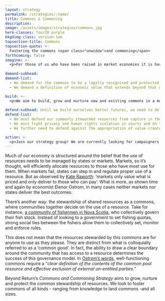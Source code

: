 ```yaml
---
layout: strategy
permalink: /strategies/:name/
title: Commons & Commoning
description:
image: /assets/images/strategies/commons.jpg
hero-classes: four20 purple
bkgdimg-class: version-two
topsection-title: Commons
topsection-quote: >-
  Fostering the commons <span class="unwidow">and commoning</span>
forthcoming: false
imagine: >-
  <p>For those of us who have been raised in market economies it is hard to imagine a way out of ‘tragedy of the commons’ type scenarios. Yet, in reality, many commons around the world are flourishing. We aim to bring these stories to wider audiences and to imagine new commons in all areas of economic life. For instance, what would a global water commons look like?</p>
  
demand-subhead:
demand-list: 
  - We demand for the commons to be a legally recognised and protected form of resource management.
  - We demand a definition of economic value that extends beyond that which is measurable in monetary value. We hold that GDP is not an appropriate measure of an economy’s success.

build: >-
  <p>We aim to build, grow and nurture new and existing commons in a multitude of spaces. In the digital space, knowledge and data commons can provide a viable alternative to content paywalled by corporations. In the physical space, land and water commons could help protect and steward vital resources in more sustainable and just ways. In the socio-economic space, land commons can help foster communities and guarantee affordable housing.</p>
  
defend-subhead: Until we build ourselves better futures, we need to defend against the worst harms.
defend-list: 
  - We must defend our commonly stewarded resources from capture in the form of, for instance, land and water grabbing. 
  - We must fight privacy and human rights violation in courts and on the street
  - We further need to defend against the appropriation of value created by a commons, such as knowledge and ideas. To this end, we focus on the development and promotion of legal tools such as trusts, property rights and licenses to ensure that resources stewarded by a commons stay in the commons.

action: >-
  <p>Join our strategy group! We are currently looking for campaigners and social media strategists to join our group. Please sign up to join Beyond Return and join one of our recurring onboarding sessions on Sunday (we announce those on Twitter)!</p>
---
```


Much of our economy is structured around the belief that the use of resources needs to be managed by states or markets. Markets, so it’s thought, will efficiently allocate resources to those who have most use for them. When markets fail, states can step in and regulate proper use of a resource. But as observed by [Kate Raworth](https://www.kateraworth.com/): ‘markets only value what is priced and only deliver to those who can pay’. What is more, as shown time and again by economist Elenor Ostrom, in many cases neither markets nor states deliver the best outcomes.

There’s another way: the stewardship of shared resources as a commons, where communities together decide on the use of a resource. Take for instance, [a community of fishermen in Nova Scotia](https://poseidon01.ssrn.com/delivery.php?ID=088024100123020118117095018077020065121004001038027088066090116107020106065119064098119033023106033000111097106004115000090083106034037051088091092014012071013092127041026076024112097113085003127023094094106073102030110085023006087100071007106021024017&EXT=pdf), who collectively govern their fish stock. Instead of looking to a government to set fishing quotas, strong social ties between the fishers allow them to collectively set, monitor and enforce rules.

This does not mean that the resources stewarded by this commons are for anyone to use as they please. They are distinct from what is colloquially referred to as a ‘common good’. In fact, the ability to draw a clear boundary around the community that has access to a resource determines the success of this governance model. In [Ostrom’s words](https://wtf.tw/ref/ostrom_1990.pdf), well-functioning commons require a “*clear definition of the contents of the common pool resource and effective exclusion of external un-entitled parties.”*

Beyond Return’s *Commons and Commoning Strategy* aims to grow, nurture and protect the common stewardship of resources. We look to foster commons of all kinds - ranging from knowledge to land commons -and all sizes.
